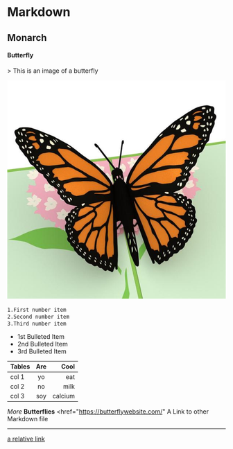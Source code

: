 # Markdown

<h2> Monarch</h2>
<h4> Butterfly</h4>
> This is an image of a butterfly

![Butterfly](Butterfly_Detail_1_grande.jpg)

    1.First number item
    2.Second number item
    3.Third number item
* 1st Bulleted Item
* 2nd Bulleted Item
* 3rd Bulleted Item

|Tables     |   Are       | Cool  |
|-----------|:----------: |------:|
|  col 1    |     yo        |    eat   |
|   col 2   |     no        | milk      |
|  col  3   |      soy       |   calcium    |


 *More* **Butterflies**
    <href="https://butterflywebsite.com/"
A Link to other Markdown file 
* * *
[a relative link](Code.md)
